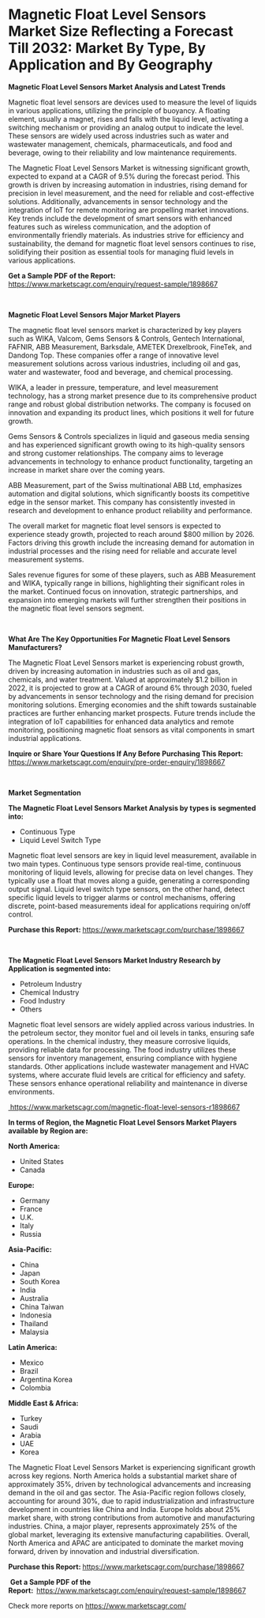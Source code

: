 <p><h1>Magnetic Float Level Sensors Market Size Reflecting a Forecast Till 2032: Market By Type, By Application and By Geography</h1></p><p><strong>Magnetic Float Level Sensors Market Analysis and Latest Trends</strong></p>
<p><p>Magnetic float level sensors are devices used to measure the level of liquids in various applications, utilizing the principle of buoyancy. A floating element, usually a magnet, rises and falls with the liquid level, activating a switching mechanism or providing an analog output to indicate the level. These sensors are widely used across industries such as water and wastewater management, chemicals, pharmaceuticals, and food and beverage, owing to their reliability and low maintenance requirements.</p><p>The Magnetic Float Level Sensors Market is witnessing significant growth, expected to expand at a CAGR of 9.5% during the forecast period. This growth is driven by increasing automation in industries, rising demand for precision in level measurement, and the need for reliable and cost-effective solutions. Additionally, advancements in sensor technology and the integration of IoT for remote monitoring are propelling market innovations. Key trends include the development of smart sensors with enhanced features such as wireless communication, and the adoption of environmentally friendly materials. As industries strive for efficiency and sustainability, the demand for magnetic float level sensors continues to rise, solidifying their position as essential tools for managing fluid levels in various applications.</p></p>
<p><strong>Get a Sample PDF of the Report:&nbsp;</strong> <a href="https://www.marketscagr.com/enquiry/request-sample/1898667?utm_campaign=2453&utm_medium=2&utm_source=Github&utm_content=ia&utm_term=06042025&utm_id=magnetic-float-level-sensors">https://www.marketscagr.com/enquiry/request-sample/1898667</a></p>
<p>&nbsp;</p>
<p><strong>Magnetic Float Level Sensors Major Market Players</strong></p>
<p><p>The magnetic float level sensors market is characterized by key players such as WIKA, Valcom, Gems Sensors & Controls, Gentech International, FAFNIR, ABB Measurement, Barksdale, AMETEK Drexelbrook, FineTek, and Dandong Top. These companies offer a range of innovative level measurement solutions across various industries, including oil and gas, water and wastewater, food and beverage, and chemical processing.</p><p>WIKA, a leader in pressure, temperature, and level measurement technology, has a strong market presence due to its comprehensive product range and robust global distribution networks. The company is focused on innovation and expanding its product lines, which positions it well for future growth.</p><p>Gems Sensors & Controls specializes in liquid and gaseous media sensing and has experienced significant growth owing to its high-quality sensors and strong customer relationships. The company aims to leverage advancements in technology to enhance product functionality, targeting an increase in market share over the coming years.</p><p>ABB Measurement, part of the Swiss multinational ABB Ltd, emphasizes automation and digital solutions, which significantly boosts its competitive edge in the sensor market. This company has consistently invested in research and development to enhance product reliability and performance.</p><p>The overall market for magnetic float level sensors is expected to experience steady growth, projected to reach around $800 million by 2026. Factors driving this growth include the increasing demand for automation in industrial processes and the rising need for reliable and accurate level measurement systems.</p><p>Sales revenue figures for some of these players, such as ABB Measurement and WIKA, typically range in billions, highlighting their significant roles in the market. Continued focus on innovation, strategic partnerships, and expansion into emerging markets will further strengthen their positions in the magnetic float level sensors segment.</p></p>
<p>&nbsp;</p>
<p><strong>What Are The Key Opportunities For Magnetic Float Level Sensors Manufacturers?</strong></p>
<p><p>The Magnetic Float Level Sensors market is experiencing robust growth, driven by increasing automation in industries such as oil and gas, chemicals, and water treatment. Valued at approximately $1.2 billion in 2022, it is projected to grow at a CAGR of around 6% through 2030, fueled by advancements in sensor technology and the rising demand for precision monitoring solutions. Emerging economies and the shift towards sustainable practices are further enhancing market prospects. Future trends include the integration of IoT capabilities for enhanced data analytics and remote monitoring, positioning magnetic float sensors as vital components in smart industrial applications.</p></p>
<p><strong>Inquire or Share Your Questions If Any Before Purchasing This Report:</strong> <a href="https://www.marketscagr.com/enquiry/pre-order-enquiry/1898667?utm_campaign=2453&utm_medium=2&utm_source=Github&utm_content=ia&utm_term=06042025&utm_id=magnetic-float-level-sensors">https://www.marketscagr.com/enquiry/pre-order-enquiry/1898667</a></p>
<p>&nbsp;</p>
<p><strong>Market Segmentation</strong></p>
<p><strong>The Magnetic Float Level Sensors Market Analysis by types is segmented into:</strong></p>
<p><ul><li>Continuous Type</li><li>Liquid Level Switch Type</li></ul></p>
<p><p>Magnetic float level sensors are key in liquid level measurement, available in two main types. Continuous type sensors provide real-time, continuous monitoring of liquid levels, allowing for precise data on level changes. They typically use a float that moves along a guide, generating a corresponding output signal. Liquid level switch type sensors, on the other hand, detect specific liquid levels to trigger alarms or control mechanisms, offering discrete, point-based measurements ideal for applications requiring on/off control.</p></p>
<p><strong>Purchase this Report:&nbsp;</strong><a href="https://www.marketscagr.com/purchase/1898667?utm_campaign=2453&utm_medium=2&utm_source=Github&utm_content=ia&utm_term=06042025&utm_id=magnetic-float-level-sensors">https://www.marketscagr.com/purchase/1898667</a></p>
<p>&nbsp;</p>
<p><strong>The Magnetic Float Level Sensors Market Industry Research by Application is segmented into:</strong></p>
<p><ul><li>Petroleum Industry</li><li>Chemical Industry</li><li>Food Industry</li><li>Others</li></ul></p>
<p><p>Magnetic float level sensors are widely applied across various industries. In the petroleum sector, they monitor fuel and oil levels in tanks, ensuring safe operations. In the chemical industry, they measure corrosive liquids, providing reliable data for processing. The food industry utilizes these sensors for inventory management, ensuring compliance with hygiene standards. Other applications include wastewater management and HVAC systems, where accurate fluid levels are critical for efficiency and safety. These sensors enhance operational reliability and maintenance in diverse environments.</p></p>
<p><a href="https://www.marketscagr.com/magnetic-float-level-sensors-r1898667?utm_campaign=2453&utm_medium=2&utm_source=Github&utm_content=ia&utm_term=06042025&utm_id=magnetic-float-level-sensors">&nbsp;https://www.marketscagr.com/magnetic-float-level-sensors-r1898667</a></p>
<p><strong>In terms of Region, the Magnetic Float Level Sensors Market Players available by Region are:</strong></p>
<p>
    <p> <strong> North America: </strong>
        <ul>
            <li>United States</li>
            <li>Canada</li>
        </ul>
        </p> 
    <p> <strong> Europe: </strong>
        <ul>
            <li>Germany</li>
            <li>France</li>
            <li>U.K.</li>
            <li>Italy</li>
            <li>Russia</li>
        </ul>
        </p> 
    <p> <strong> Asia-Pacific: </strong>
        <ul>
            <li>China</li>
            <li>Japan</li>
            <li>South Korea</li>
            <li>India</li>
            <li>Australia</li>
            <li>China Taiwan</li>
            <li>Indonesia</li>
            <li>Thailand</li>
            <li>Malaysia</li>
        </ul>
        </p> 
    <p> <strong> Latin America: </strong>
        <ul>
            <li>Mexico</li>
            <li>Brazil</li>
            <li>Argentina Korea</li>
            <li>Colombia</li>
        </ul>
        </p> 
    <p> <strong> Middle East & Africa: </strong>
        <ul>
            <li>Turkey</li>
            <li>Saudi</li>
            <li>Arabia</li>
            <li>UAE</li>
            <li>Korea</li>
        </ul>
    </p>
    </p>
<p><p>The Magnetic Float Level Sensors Market is experiencing significant growth across key regions. North America holds a substantial market share of approximately 35%, driven by technological advancements and increasing demand in the oil and gas sector. The Asia-Pacific region follows closely, accounting for around 30%, due to rapid industrialization and infrastructure development in countries like China and India. Europe holds about 25% market share, with strong contributions from automotive and manufacturing industries. China, a major player, represents approximately 25% of the global market, leveraging its extensive manufacturing capabilities. Overall, North America and APAC are anticipated to dominate the market moving forward, driven by innovation and industrial diversification.</p></p>
<p><strong>Purchase this Report: </strong><a href="https://www.marketscagr.com/purchase/1898667?utm_campaign=2453&utm_medium=2&utm_source=Github&utm_content=ia&utm_term=06042025&utm_id=magnetic-float-level-sensors">https://www.marketscagr.com/purchase/1898667</a></p>
<p>&nbsp;<strong>Get a Sample PDF of the Report:&nbsp;&nbsp;</strong><a href="https://www.marketscagr.com/enquiry/request-sample/1898667?utm_campaign=2453&utm_medium=2&utm_source=Github&utm_content=ia&utm_term=06042025&utm_id=magnetic-float-level-sensors">https://www.marketscagr.com/enquiry/request-sample/1898667</a></p>
<p><strong></strong></p>
<p>Check more reports on <a href="https://www.marketscagr.com/?utm_campaign=2453&utm_medium=2&utm_source=Github&utm_content=ia&utm_term=06042025&utm_id=magnetic-float-level-sensors">https://www.marketscagr.com/</a></p>